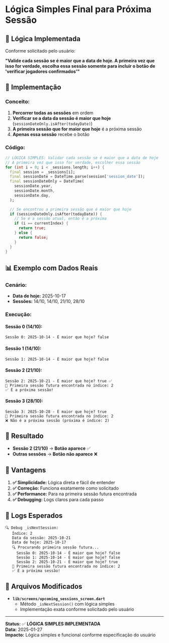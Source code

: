 # Lógica Simples Final para Próxima Sessão

## 🎯 **Lógica Implementada**

Conforme solicitado pelo usuário:

**"Valide cada sessão se é maior que a data de hoje. A primeira vez que isso for verdade, escolha essa sessão somente para incluir o botão de 'verificar jogadores confirmados'"**

## 🧠 **Implementação**

### **Conceito:**
1. **Percorrer todas as sessões** em ordem
2. **Verificar se a data da sessão é maior que hoje** (`sessionDateOnly.isAfter(todayDate)`)
3. **A primeira sessão que for maior que hoje** é a próxima sessão
4. **Apenas essa sessão** recebe o botão

### **Código:**

```dart
// LÓGICA SIMPLES: Validar cada sessão se é maior que a data de hoje
// A primeira vez que isso for verdade, escolher essa sessão
for (int i = 0; i < _sessions.length; i++) {
  final session = _sessions[i];
  final sessionDate = DateTime.parse(session['session_date']);
  final sessionDateOnly = DateTime(
    sessionDate.year,
    sessionDate.month,
    sessionDate.day,
  );

  // Se encontrou a primeira sessão que é maior que hoje
  if (sessionDateOnly.isAfter(todayDate)) {
    // Se é a sessão atual, então é a próxima
    if (i == currentIndex) {
      return true;
    } else {
      return false;
    }
  }
}
```

## 📊 **Exemplo com Dados Reais**

### **Cenário:**
- **Data de hoje:** 2025-10-17
- **Sessões:** 14/10, 14/10, 21/10, 28/10

### **Execução:**

#### **Sessão 0 (14/10):**
```
Sessão 0: 2025-10-14 - É maior que hoje? false
```

#### **Sessão 1 (14/10):**
```
Sessão 1: 2025-10-14 - É maior que hoje? false
```

#### **Sessão 2 (21/10):**
```
Sessão 2: 2025-10-21 - É maior que hoje? true ✅
🎯 Primeira sessão futura encontrada no índice: 2
✅ É a próxima sessão!
```

#### **Sessão 3 (28/10):**
```
Sessão 3: 2025-10-28 - É maior que hoje? true
🎯 Primeira sessão futura encontrada no índice: 2
❌ Não é a próxima sessão (próxima é índice: 2)
```

## 🎯 **Resultado**

- **Sessão 2 (21/10)** → **Botão aparece** ✅
- **Outras sessões** → **Botão não aparece** ❌

## 🚀 **Vantagens**

1. **✅ Simplicidade:** Lógica direta e fácil de entender
2. **✅ Correção:** Funciona exatamente como solicitado
3. **✅ Performance:** Para na primeira sessão futura encontrada
4. **✅ Debugging:** Logs claros para cada passo

## 🧪 **Logs Esperados**

```
🔍 Debug _isNextSession:
   Índice: 2
   Data da sessão: 2025-10-21
   Data de hoje: 2025-10-17
   🔍 Procurando primeira sessão futura...
     Sessão 0: 2025-10-14 - É maior que hoje? false
     Sessão 1: 2025-10-14 - É maior que hoje? false
     Sessão 2: 2025-10-21 - É maior que hoje? true
   🎯 Primeira sessão futura encontrada no índice: 2
   ✅ É a próxima sessão!
```

## 📁 **Arquivos Modificados**

- **`lib/screens/upcoming_sessions_screen.dart`**
  - Método `_isNextSession()` com lógica simples
  - Implementação exata conforme solicitado pelo usuário

---

**Status:** ✅ **LÓGICA SIMPLES IMPLEMENTADA**  
**Data:** 2025-01-27  
**Impacto:** Lógica simples e funcional conforme especificação do usuário
